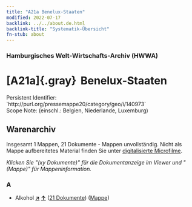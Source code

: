 ```yaml
---
title: "A21a Benelux-Staaten"
modified: 2022-07-17
backlink: ../../about.de.html
backlink-title: "Systematik-Übersicht"
fn-stub: about
---
```


### Hamburgisches Welt-Wirtschafts-Archiv (HWWA)

# [A21a]{.gray}&#8201; Benelux-Staaten

<div class="hint">Persistent Identifier: `http://purl.org/pressemappe20/category/geo/i/140973`</div>

<div class="hint">
Scope Note: (einschl.: Belgien, Niederlande, Luxemburg)
</div>





## Warenarchiv








Insgesamt 1 Mappen, 21 Dokumente - Mappen unvollständig.
Nicht als Mappe aufbereitetes Material finden Sie unter [digitalisierte Microfilme](/film/h1_wa.de.html).

_Klicken Sie "(xy Dokumente)" für die Dokumentanzeige im Viewer und "(Mappe)" für Mappeninformation._




### A

- Alkohol [**&nearr;**](../../../ware/i/141966/about.de.html "Alkohol (XXX in der ganzen Welt)") [**&uarr;**](../../../ware/about.de.html#PID20.02-Sp "Warensystematik") (<a href="https://pm20.zbw.eu/iiifview/folder/wa/141966,140973" title="über: Alkohol : Benelux-Staaten" target="_blank">21 Dokumente</a>) ([Mappe](../../../../folder/wa/1419xx/141966/1409xx/140973/about.de.html))




